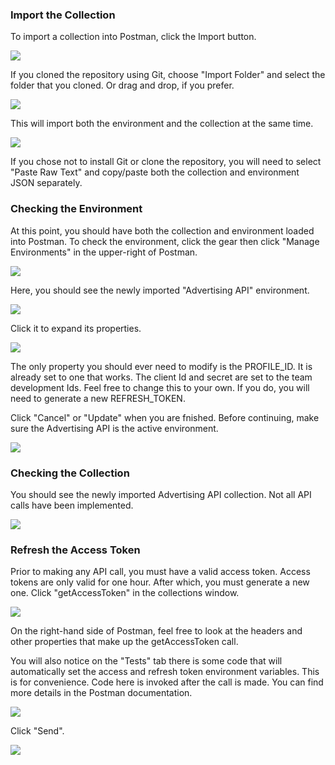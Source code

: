 
### Import the Collection

To import a collection into Postman, click the Import button.

![](https://github.com/dbrent-amazon/Advertising-API-Postman-Collection/blob/master/img/postman-import.png)

If you cloned the repository using Git, choose "Import Folder" and select the folder that you cloned. Or drag and drop, if you prefer.

![](https://github.com/dbrent-amazon/Advertising-API-Postman-Collection/blob/master/img/postman-import-folder.png)

This will import both the environment and the collection at the same time.

![](https://github.com/dbrent-amazon/Advertising-API-Postman-Collection/blob/master/img/postman-import-folder-select.png)

If you chose not to install Git or clone the repository, you will need to select "Paste Raw Text" and copy/paste both the collection and environment JSON separately.

### Checking the Environment

At this point, you should have both the collection and environment loaded into Postman. To check the environment, click the gear then click "Manage Environments" in the upper-right of Postman.

![](https://github.com/dbrent-amazon/Advertising-API-Postman-Collection/blob/master/img/manage-environments.png)

Here, you should see the newly imported "Advertising API" environment.

![](https://github.com/dbrent-amazon/Advertising-API-Postman-Collection/blob/master/img/manage-env-list.png)

Click it to expand its properties.

![](https://github.com/dbrent-amazon/Advertising-API-Postman-Collection/blob/master/img/manage-env-expand.png)

The only property you should ever need to modify is the PROFILE_ID. It is already set to one that works. The client Id and secret are set to the team development Ids. Feel free to change this to your own. If you do, you will need to generate a new REFRESH_TOKEN.

Click "Cancel" or "Update" when you are fnished. Before continuing, make sure the Advertising API is the active environment.

![](https://github.com/dbrent-amazon/Advertising-API-Postman-Collection/blob/master/img/postman-env-selected.png)

### Checking the Collection

You should see the newly imported Advertising API collection. Not all API calls have been implemented.

![](https://github.com/dbrent-amazon/Advertising-API-Postman-Collection/blob/master/img/postman-collection.png)

### Refresh the Access Token

Prior to making any API call, you must have a valid access token. Access tokens are only valid for one hour. After which, you must generate a new one. Click "getAccessToken" in the collections window.

![](https://github.com/dbrent-amazon/Advertising-API-Postman-Collection/blob/master/img/get-access-token.png)

On the right-hand side of Postman, feel free to look at the headers and other properties that make up the getAccessToken call.

You will also notice on the "Tests" tab there is some code that will automatically set the access and refresh token environment variables. This is for convenience. Code here is invoked after the call is made. You can find more details in the Postman documentation.

![](https://github.com/dbrent-amazon/Advertising-API-Postman-Collection/blob/master/img/postman-token-tests.png)

Click "Send".

![](https://github.com/dbrent-amazon/Advertising-API-Postman-Collection/blob/master/img/postman-send.png)
